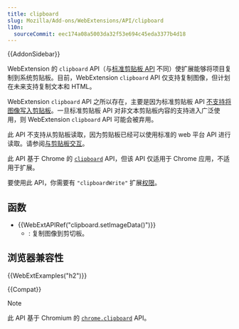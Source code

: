 ```yaml
---
title: clipboard
slug: Mozilla/Add-ons/WebExtensions/API/clipboard
l10n:
  sourceCommit: eec174a08a5003da32f53e694c45eda3377b4d18
---
```


{{AddonSidebar}}

WebExtension 的 `clipboard` API（与[标准剪贴板 API](/zh-CN/docs/Web/API/Clipboard_API) 不同）使扩展能够将项目复制到系统剪贴板。目前，WebExtension `clipboard` API 仅支持复制图像，但计划在未来支持复制文本和 HTML。

WebExtension `clipboard` API 之所以存在，主要是因为标准剪贴板 API [不支持将图像写入剪贴板](https://w3c.github.io/clipboard-apis/#writing-to-clipboard)。一旦标准剪贴板 API 对非文本剪贴板内容的支持进入广泛使用，则 WebExtension `clipboard` API 可能会被弃用。

此 API 不支持从剪贴板读取，因为剪贴板已经可以使用标准的 web 平台 API 进行读取。请参阅[与剪贴板交互](/zh-CN/docs/Mozilla/Add-ons/WebExtensions/Interact_with_the_clipboard#读取系统粘贴板)。

此 API 基于 Chrome 的 [`clipboard`](https://developer.chrome.com/docs/apps/reference/clipboard) API，但该 API 仅适用于 Chrome 应用，不适用于扩展。

要使用此 API，你需要有 `"clipboardWrite"` 扩展[权限](/zh-CN/docs/Mozilla/Add-ons/WebExtensions/manifest.json/permissions)。

## 函数

- {{WebExtAPIRef("clipboard.setImageData()")}}
  - : 复制图像到剪切板。

## 浏览器兼容性

{{WebExtExamples("h2")}}

{{Compat}}

> [!NOTE]
> 此 API 基于 Chromium 的 [`chrome.clipboard`](https://developer.chrome.com/apps/clipboard) API。
